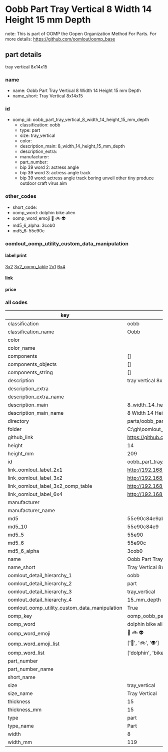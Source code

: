 # Oobb Part Tray Vertical 8 Width 14 Height 15 mm Depth  

note: This is part of OOMP the Oopen Organization Method For Parts. For more details: https://github.com/oomlout/oomp_base

##  part details
  



tray vertical 8x14x15



### name
* name: Oobb Part Tray Vertical 8 Width 14 Height 15 mm Depth
* name_short: Tray Vertical 8x14x15 
### id
* oomp_id: oobb_part_tray_vertical_8_width_14_height_15_mm_depth
  * classification: oobb
  * type: part
  * size: tray_vertical
  * color: 
  * description_main: 8_width_14_height_15_mm_depth
  * description_extra: 
  * manufacturer: 
  * part_number: 
  * bip 39 word 2: actress angle
  * bip 39 word 3: actress angle track
  * bip 39 word: actress angle track boring unveil other tiny produce outdoor craft virus aim

### other_codes
* short_code: 
* oomp_word: dolphin bike alien
* oomp_word_emoji :dolphin: :bike: :alien:
* md5_6_alpha: 3cob0
* md5_6: 55e90c






### oomlout_oomp_utility_custom_data_manipulation
#### label print
[3x2](http://192.168.1.245:1112/?label=oomp%203cob0)
[3x2_oomp_table](http://192.168.1.108:1112/?label=oomp%203cob0)
[2x1](http://192.168.1.242:1112/?label=oomp%203cob0)
[6x4](http://192.168.1.55:1112/?label=oomp%203cob0)    

#### link

                              

#### price







### all codes 
| key | value |  
| --- | --- |  
| classification | oobb |  
| classification_name | Oobb |  
| color |  |  
| color_name |  |  
| components | [] |  
| components_objects | [] |  
| components_string | [] |  
| description | tray vertical 8x14x15 |  
| description_extra |  |  
| description_extra_name |  |  
| description_main | 8_width_14_height_15_mm_depth |  
| description_main_name | 8 Width 14 Height 15 mm Depth |  
| directory | parts/oobb_part_tray_vertical_8_width_14_height_15_mm_depth |  
| folder | C:\gh\oomlout_oobb_version_4_generated_parts\parts\oobb_part_tray_vertical_8_width_14_height_15_mm_depth |  
| github_link | https://github.com/oomlout/oomlout_oomp_part_src/tree/main/parts/oobb_part_tray_vertical_8_width_14_height_15_mm_depth |  
| height | 14 |  
| height_mm | 209 |  
| id | oobb_part_tray_vertical_8_width_14_height_15_mm_depth |  
| link_oomlout_label_2x1 | http://192.168.1.242:1112/?label=oomp%203cob0 |  
| link_oomlout_label_3x2 | http://192.168.1.245:1112/?label=oomp%203cob0 |  
| link_oomlout_label_3x2_oomp_table | http://192.168.1.108:1112/?label=oomp%203cob0 |  
| link_oomlout_label_6x4 | http://192.168.1.55:1112/?label=oomp%203cob0 |  
| manufacturer |  |  
| manufacturer_name |  |  
| md5 | 55e90c84e9abbc4e7477319fcd023016 |  
| md5_10 | 55e90c84e9 |  
| md5_5 | 55e90 |  
| md5_6 | 55e90c |  
| md5_6_alpha | 3cob0 |  
| name | Oobb Part Tray Vertical 8 Width 14 Height 15 mm Depth |  
| name_short | Tray Vertical 8x14x15  |  
| oomlout_detail_hierarchy_1 | oobb |  
| oomlout_detail_hierarchy_2 | part |  
| oomlout_detail_hierarchy_3 | tray_vertical |  
| oomlout_detail_hierarchy_4 | 15_mm_depth |  
| oomlout_oomp_utility_custom_data_manipulation | True |  
| oomp_key | oomp_oobb_part_tray_vertical_8_width_14_height_15_mm_depth |  
| oomp_word | dolphin bike alien |  
| oomp_word_emoji | :dolphin: :bike: :alien: |  
| oomp_word_emoji_list | [':dolphin:', ':bike:', ':alien:'] |  
| oomp_word_list | ['dolphin', 'bike', 'alien'] |  
| part_number |  |  
| part_number_name |  |  
| short_name |  |  
| size | tray_vertical |  
| size_name | Tray Vertical |  
| thickness | 15 |  
| thickness_mm | 15 |  
| type | part |  
| type_name | Part |  
| width | 8 |  
| width_mm | 119 |  
